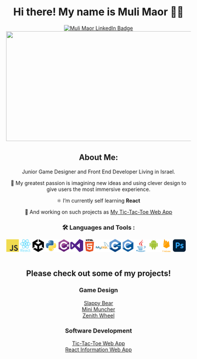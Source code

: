<div align="center">
  <h1><strong>Hi there! My name is Muli Maor 👨‍💻</strong></h1>
</div>

<div id="header" align="center">
  <div id="badges">
    <a href="https://www.linkedin.com/in/muli-maor">
      <img src="https://img.shields.io/badge/-MuliMaor-blue?style=flat&logo=Linkedin&logoColor=white" width="100" alt="Muli Maor LinkedIn Badge"/>
    </a>
      <div align="center">
  <a href="#"><img src="https://media.giphy.com/media/dWesBcTLavkZuG35MI/giphy.gif" width="600" height="300" clickable=false/></a>
</div>
 

## About Me:
Junior Game Designer and Front End Developer Living in Israel.<br>

💭 My greatest passion is imagining new ideas and using clever design to give users the most immersive experience.

⚛️ I’m currently self learning **React**

🔭 And working on such projects as [My Tic-Tac-Toe Web App](https://github.com/MuliMaor/React-Tic-Tac-Toe)

### :hammer_and_wrench: Languages and Tools :
<div style="display: flex; align-items: center;">
  <img src="https://raw.githubusercontent.com/devicons/devicon/master/icons/javascript/javascript-original.svg" alt="javascript" style="width: 35px; height: 35px;">
  <img src="https://raw.githubusercontent.com/devicons/devicon/master/icons/react/react-original-wordmark.svg" alt="react" style="width: 35px; height: 35px;">
  <img src="https://github.com/devicons/devicon/blob/master/icons/unity/unity-plain.svg" alt="unity" style="width: 35px; height: 35px;">
  <img src="https://raw.githubusercontent.com/devicons/devicon/master/icons/python/python-original.svg" alt="python" style="width: 35px; height: 35px;">
  <img src="https://raw.githubusercontent.com/devicons/devicon/master/icons/csharp/csharp-original.svg" alt="C#" style="width: 35px; height: 35px;">
  <img src="https://raw.githubusercontent.com/devicons/devicon/master/icons/visualstudio/visualstudio-plain.svg" alt="visual studio" style="width: 35px; height: 35px;">
  <img src="https://raw.githubusercontent.com/devicons/devicon/master/icons/html5/html5-original-wordmark.svg" alt="html5" style="width: 35px; height: 35px;">
<br>
  <img src="https://raw.githubusercontent.com/devicons/devicon/master/icons/mysql/mysql-original-wordmark.svg" alt="mysql" style="width: 35px; height: 35px;">
  <img src="https://raw.githubusercontent.com/devicons/devicon/master/icons/cplusplus/cplusplus-original.svg" alt="cplusplus" style="width: 35px; height: 35px;">
  <img src="https://raw.githubusercontent.com/devicons/devicon/master/icons/c/c-original.svg" alt="C" style="width: 35px; height: 35px;">
  <img src="https://raw.githubusercontent.com/devicons/devicon/master/icons/java/java-original.svg" alt="java" style="width: 35px; height: 35px;">
  <img src="https://raw.githubusercontent.com/devicons/devicon/master/icons/android/android-original-wordmark.svg" alt="android" style="width: 35px; height: 35px;">
  <img src="https://raw.githubusercontent.com/devicons/devicon/master/icons/firebase/firebase-plain-wordmark.svg" alt="firebase" style="width: 35px; height: 35px;">
  <img src="https://github.com/devicons/devicon/blob/master/icons/photoshop/photoshop-original.svg" alt="phötoshop" style="width: 35px; height: 35px;">
</div>
<br>

## Please check out some of my projects!
### Game Design
[Slappy Bear](https://github.com/MuliMaor/SlappyBear)<br>
[Mini Muncher](https://github.com/MuliMaor/Mini-Muncher)<br>
[Zenith Wheel](https://www.newgrounds.com/portal/view/700066)

### Software Development
[Tic-Tac-Toe Web App](https://github.com/MuliMaor/React-Tic-Tac-Toe)<br>
[React Information Web App](https://github.com/MuliMaor/React-Info-Website)
